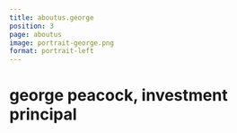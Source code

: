 ```yaml
---
title: aboutus.george
position: 3
page: aboutus
image: portrait-george.png
format: portrait-left
---
```


# george peacock, investment principal